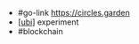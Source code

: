 - #go-link https://circles.garden
- [[ubi]] experiment
- #blockchain

[//begin]: # "Autogenerated link references for markdown compatibility"
[ubi]: ubi.md "ubi"
[//end]: # "Autogenerated link references"